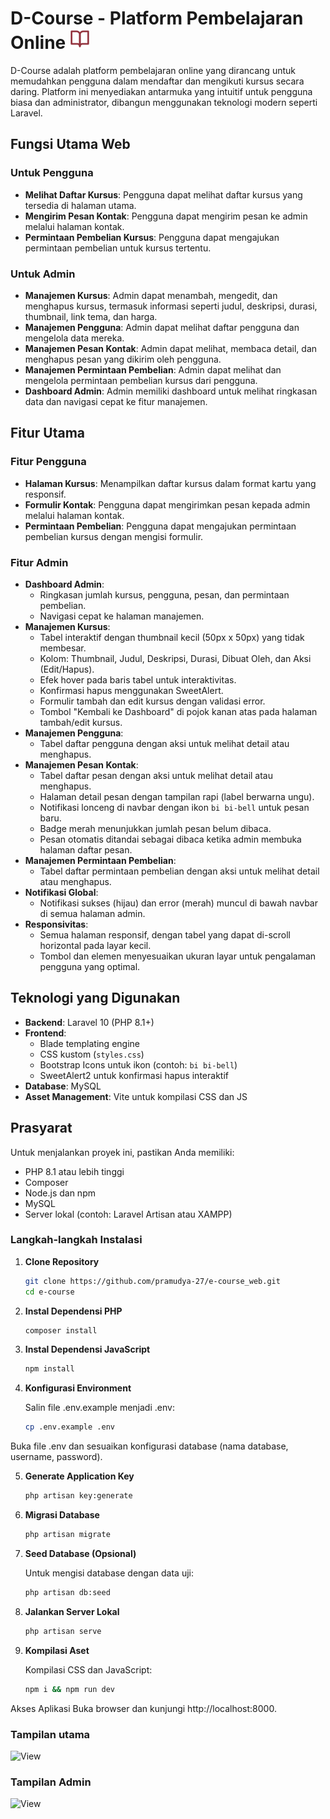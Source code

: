 # D-Course - Platform Pembelajaran Online ![Ecourse logo](public/favicon.svg)

D-Course adalah platform pembelajaran online yang dirancang untuk memudahkan pengguna dalam mendaftar dan mengikuti kursus secara daring. Platform ini menyediakan antarmuka yang intuitif untuk pengguna biasa dan administrator, dibangun menggunakan teknologi modern seperti Laravel.

## Fungsi Utama Web

### Untuk Pengguna
- **Melihat Daftar Kursus**: Pengguna dapat melihat daftar kursus yang tersedia di halaman utama.
- **Mengirim Pesan Kontak**: Pengguna dapat mengirim pesan ke admin melalui halaman kontak.
- **Permintaan Pembelian Kursus**: Pengguna dapat mengajukan permintaan pembelian untuk kursus tertentu.

### Untuk Admin
- **Manajemen Kursus**: Admin dapat menambah, mengedit, dan menghapus kursus, termasuk informasi seperti judul, deskripsi, durasi, thumbnail, link tema, dan harga.
- **Manajemen Pengguna**: Admin dapat melihat daftar pengguna dan mengelola data mereka.
- **Manajemen Pesan Kontak**: Admin dapat melihat, membaca detail, dan menghapus pesan yang dikirim oleh pengguna.
- **Manajemen Permintaan Pembelian**: Admin dapat melihat dan mengelola permintaan pembelian kursus dari pengguna.
- **Dashboard Admin**: Admin memiliki dashboard untuk melihat ringkasan data dan navigasi cepat ke fitur manajemen.

## Fitur Utama

### Fitur Pengguna
- **Halaman Kursus**: Menampilkan daftar kursus dalam format kartu yang responsif.
- **Formulir Kontak**: Pengguna dapat mengirimkan pesan kepada admin melalui halaman kontak.
- **Permintaan Pembelian**: Pengguna dapat mengajukan permintaan pembelian kursus dengan mengisi formulir.

### Fitur Admin
- **Dashboard Admin**:
  - Ringkasan jumlah kursus, pengguna, pesan, dan permintaan pembelian.
  - Navigasi cepat ke halaman manajemen.
- **Manajemen Kursus**:
  - Tabel interaktif dengan thumbnail kecil (50px x 50px) yang tidak membesar.
  - Kolom: Thumbnail, Judul, Deskripsi, Durasi, Dibuat Oleh, dan Aksi (Edit/Hapus).
  - Efek hover pada baris tabel untuk interaktivitas.
  - Konfirmasi hapus menggunakan SweetAlert.
  - Formulir tambah dan edit kursus dengan validasi error.
  - Tombol "Kembali ke Dashboard" di pojok kanan atas pada halaman tambah/edit kursus.
- **Manajemen Pengguna**:
  - Tabel daftar pengguna dengan aksi untuk melihat detail atau menghapus.
- **Manajemen Pesan Kontak**:
  - Tabel daftar pesan dengan aksi untuk melihat detail atau menghapus.
  - Halaman detail pesan dengan tampilan rapi (label berwarna ungu).
  - Notifikasi lonceng di navbar dengan ikon `bi bi-bell` untuk pesan baru.
  - Badge merah menunjukkan jumlah pesan belum dibaca.
  - Pesan otomatis ditandai sebagai dibaca ketika admin membuka halaman daftar pesan.
- **Manajemen Permintaan Pembelian**:
  - Tabel daftar permintaan pembelian dengan aksi untuk melihat detail atau menghapus.
- **Notifikasi Global**:
  - Notifikasi sukses (hijau) dan error (merah) muncul di bawah navbar di semua halaman admin.
- **Responsivitas**:
  - Semua halaman responsif, dengan tabel yang dapat di-scroll horizontal pada layar kecil.
  - Tombol dan elemen menyesuaikan ukuran layar untuk pengalaman pengguna yang optimal.

## Teknologi yang Digunakan

- **Backend**: Laravel 10 (PHP 8.1+)
- **Frontend**:
  - Blade templating engine
  - CSS kustom (`styles.css`)
  - Bootstrap Icons untuk ikon (contoh: `bi bi-bell`)
  - SweetAlert2 untuk konfirmasi hapus interaktif
- **Database**: MySQL
- **Asset Management**: Vite untuk kompilasi CSS dan JS

## Prasyarat

Untuk menjalankan proyek ini, pastikan Anda memiliki:
- PHP 8.1 atau lebih tinggi
- Composer
- Node.js dan npm
- MySQL
- Server lokal (contoh: Laravel Artisan atau XAMPP)

### Langkah-langkah Instalasi

1. **Clone Repository**
   ```bash
   git clone https://github.com/pramudya-27/e-course_web.git
   cd e-course

2. **Instal Dependensi PHP**
    ```bash
    composer install

3. **Instal Dependensi JavaScript**
    ```bash
    npm install
    
4. **Konfigurasi Environment**

    Salin file .env.example menjadi .env:
    ```bash
    cp .env.example .env
Buka file .env dan sesuaikan konfigurasi database (nama database, username, password).

5. **Generate Application Key**
    ```bash
    php artisan key:generate

6. **Migrasi Database**
    ```bash
    php artisan migrate

7. **Seed Database (Opsional)**

    Untuk mengisi database dengan data uji:
    ```bash
    php artisan db:seed

8. **Jalankan Server Lokal**
    ```bash
    php artisan serve

9. **Kompilasi Aset**

    Kompilasi CSS dan JavaScript:
    ```bash
    npm i && npm run dev

Akses Aplikasi
    Buka browser dan kunjungi http://localhost:8000.

### Tampilan utama
![View](public/image2.png)

### Tampilan Admin 
![View](public/image.png)